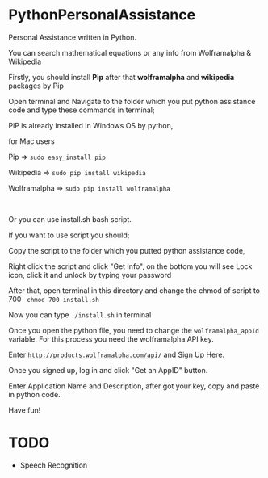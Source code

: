 # PythonPersonalAssistance

Personal Assistance written in Python.

You can search mathematical equations or any info from Wolframalpha & Wikipedia

Firstly, you should install <b>Pip</b> after that <b>wolframalpha</b> and <b>wikipedia</b> packages by Pip

Open terminal and Navigate to the folder which you put python assistance code and type these commands in terminal;

PiP is already installed in Windows OS by python,

for Mac users

Pip => <code>sudo easy_install pip</code>

Wikipedia => <code>sudo pip install wikipedia</code>

Wolframalpha => <code>sudo pip install wolframalpha</code>

<br>

Or you can use install.sh bash script.

If you want to use script you should;

Copy the script to the folder which you putted python assistance code,

Right click the script and click "Get Info", on the bottom you will see Lock icon, click it and unlock by typing your password

After that, open terminal in this directory and change the chmod of script to 700 <code> chmod 700 install.sh </code>

Now you can type <code>./install.sh</code> in terminal

Once you open the python file, you need to change the <code>wolframalpha_appId</code> variable. For this process you need the wolframalpha API key.

Enter <code>http://products.wolframalpha.com/api/</code> and Sign Up Here.

Once you signed up, log in and click "Get an AppID" button.

Enter Application Name and Description, after got your key, copy and paste in python code.

Have fun!

# TODO
<ul>
<li>Speech Recognition</li>
</ul>
